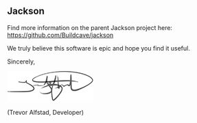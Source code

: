 ## Jackson

Find more information on the parent Jackson project here:
https://github.com/Buildcave/jackson

We truly believe this software is epic and hope you find it useful.

Sincerely,

<img alt="Trevor Alfstad Signature" class="signature" src=images/team/signatures/trevoralfstad.png />

(Trevor Alfstad, Developer)
